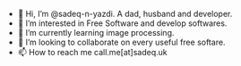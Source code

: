 - 👋 Hi, I’m @sadeq-n-yazdi. A dad, husband and developer. 
- 👀 I’m interested in Free Software and develop softwares.
- 🌱 I’m currently learning image processing.
- 💞️ I’m looking to collaborate on every useful free softare.
- 📫 How to reach me call.me‌[‌a‌t‌]‌sadeq‌.‌uk

<!---
sadeq-n-yazdi/sadeq-n-yazdi is a ✨ special ✨ repository because its `README.md` (this file) appears on your GitHub profile.
You can click the Preview link to take a look at your changes.
--->

